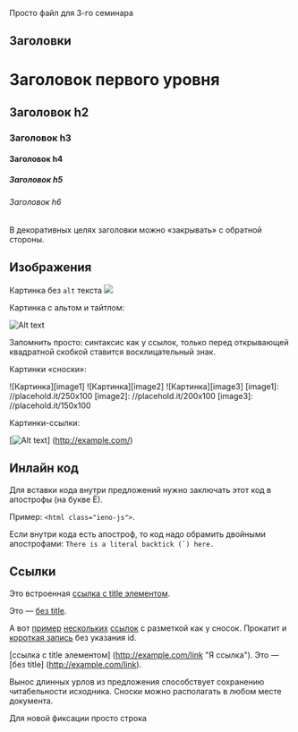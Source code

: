 Просто файл для 3-го семинара

## Заголовки

# Заголовок первого уровня #
## Заголовок h2
### Заголовок h3
#### Заголовок h4
##### Заголовок h5
###### Заголовок h6

В декоративных целях заголовки можно «закрывать» с
обратной стороны.

## Изображения

Картинка без `alt` текста ![](//placehold.it/150x100)

Картинка с альтом и тайтлом:

![Alt text](//placehold.it/150x100 "Можно задать title")

Запомнить просто: синтаксис как у ссылок, только перед
открывающей квадратной скобкой ставится восклицательный
знак.

Картинки «сноски»:

![Картинка][image1]
![Картинка][image2]
![Картинка][image3]
[image1]: //placehold.it/250x100
[image2]: //placehold.it/200x100
[image3]: //placehold.it/150x100

Картинки-ссылки:

[![Alt text](//placehold.it/150x100)]
(http://example.com/)

## Инлайн код

Для вставки кода внутри предложений нужно заключать этот
код в апострофы (на букве Ё). 

Пример: `<html class="ieno-js">`.

Если внутри кода есть апостроф, то код надо обрамить
двойными апострофами: ``There is a literal backtick (`) here.``

## Ссылки 

Это встроенная [ссылка с title элементом](http://example.com/link "Я ссылка"). 

Это — [без title](http://example.com/link).

А вот [пример][1] [нескольких][2] [ссылок][id] с разметкой как у сносок. Прокатит и [короткая запись][] без указания id.

[1]: http://example.com/ "Optional Title Here"
[2]: http://example.com/some
[id]: http://example.com/links (Optional Title Here)
[короткая запись]: http://example.com/short
[ссылка с title элементом]
(http://example.com/link "Я ссылка"). Это — [без title]
(http://example.com/link).

Вынос длинных урлов из предложения способствует
сохранению читабельности исходника. Сноски можно
располагать в любом месте документа.


Для новой фиксации просто строка

